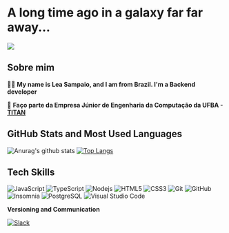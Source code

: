 
# A long time ago in a galaxy far far away... 

![](https://media.giphy.com/media/3owzVVCtGOpiC6TNdK/giphy.gif)

## Sobre mim

:woman_technologist: <strong>My name is Lea Sampaio, and I am from Brazil. I'm a Backend developer</strong>


:raising_hand: **Faço parte da Empresa Júnior de Engenharia da Computação da UFBA - [TITAN](https://titanci.com.br/)**

## GitHub Stats and Most Used Languages

![Anurag's github stats](https://github-readme-stats.vercel.app/api?username=easampaio&show_icons=true&theme=gruvbox)
[![Top Langs](https://github-readme-stats.vercel.app/api/top-langs/?username=leasampaio&layout=compact)](https://github.com/leasampaio/github-readme-stats)




## Tech Skills
![JavaScript](https://img.shields.io/badge/-JavaScript-black?style=flat-square&logo=javascript)
![TypeScript](https://img.shields.io/badge/-TypeScript-007ACC?style=flat-square&logo=typescript)
![Nodejs](https://img.shields.io/badge/NodeJs-339933.svg?logo=node.js&logoColor=white)
![HTML5](https://img.shields.io/badge/-HTML5-E34F26?style=flat-square&logo=html5&logoColor=white)
![CSS3](https://img.shields.io/badge/-CSS3-1572B6?style=flat-square&logo=css3)
![Git](https://img.shields.io/badge/-Git-black?style=flat-square&logo=git)
![GitHub](https://img.shields.io/badge/-GitHub-181717?style=flat-square&logo=github)
![Insomnia](https://img.shields.io/badge/-Insomnia-5849BE?style=flat-square&logo=Insomnia&link=https://github.com/ildaneta/)
![PostgreSQL](https://img.shields.io/badge/-PostgreSQL-336791?style=flat-square&logo=postgresql&link=https://github.com/ildaneta/)
![Visual Studio Code](https://img.shields.io/badge/-Visual%20Studio%20Code-007ACC?style=flat-square&logo=VisualStudioCode&link=https://github.com/ildaneta/)

**Versioning and Communication**

[![Slack](https://img.shields.io/badge/-Slack-4A154B?style=flat-square&logo=Slack&link=https://github.com/ildaneta/)](https://github.com/leasampiao/)

